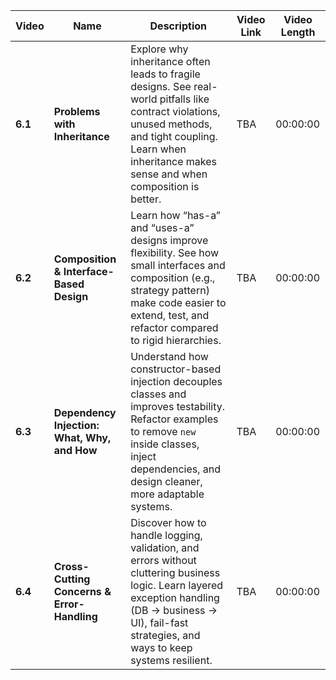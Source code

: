 | Video   | Name                                         | Description                                                                                                                                                                                                      | Video Link | Video Length |
| ------- | -------------------------------------------- | ---------------------------------------------------------------------------------------------------------------------------------------------------------------------------------------------------------------- | ---------- | ------------ |
| **6.1**| **Problems with Inheritance**               | Explore why inheritance often leads to fragile designs. See real-world pitfalls like contract violations, unused methods, and tight coupling. Learn when inheritance makes sense and when composition is better. | TBA        | 00:00:00       |
| **6.2**| **Composition & Interface-Based Design**    | Learn how “has-a” and “uses-a” designs improve flexibility. See how small interfaces and composition (e.g., strategy pattern) make code easier to extend, test, and refactor compared to rigid hierarchies.      | TBA        | 00:00:00       |
| **6.3**| **Dependency Injection: What, Why, and How**| Understand how constructor-based injection decouples classes and improves testability. Refactor examples to remove `new` inside classes, inject dependencies, and design cleaner, more adaptable systems.        | TBA        | 00:00:00       |
| **6.4**| **Cross-Cutting Concerns & Error-Handling** | Discover how to handle logging, validation, and errors without cluttering business logic. Learn layered exception handling (DB → business → UI), fail-fast strategies, and ways to keep systems resilient.       | TBA        | 00:00:00       |
